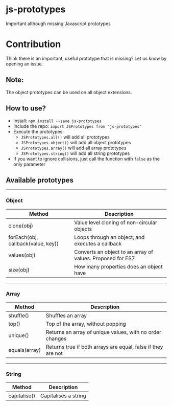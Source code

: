 # js-prototypes
Important although missing Javascript prototypes

# Contribution
Think there is an important, useful prototype that is missing? Let us know by opening an issue.

## Note:
The object prototypes can be used on all object extensions.

## How to use?
- Install: `npm install --save js-prototypes`
- Include the repo: `import JSPrototypes from "js-prototypes"`
- Execute the prototypes:
    - `JSPrototypes.all()` will add all prototypes
    - `JSPrototypes.object()` will add all object prototypes
    - `JSPrototypes.array()` will add all array prototypes
    - `JSPrototypes.string()` will add all string prototypes
- If you want to ignore collisions, just call the function with `false` as the only parameter

## Available prototypes

---

### Object
Method|Description
------|-----------
clone(obj)|Value level cloning of non-circular objects
forEach(obj, callback(value, key))|Loops through an object, and executes a callback
values(obj)|Converts an object to an array of values. Proposed for ES7
size(obj)|How many properties does an object have

---

### Array
Method|Description
------|-----------
shuffle()|Shuffles an array
top()|Top of the array, without popping
unique()|Returns an array of unique values, with no order changes
equals(array)|Returns true if both arrays are equal, false if they are not

---

### String
Method|Description
------|-----------
capitalise()|Capitalises a string